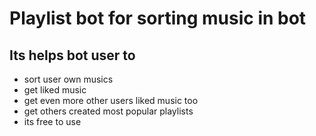 # Playlist bot for sorting music in bot

## Its helps bot user to 
- sort user own musics
- get liked music
- get even more other users liked music too
- get others created most popular playlists
- its free to use